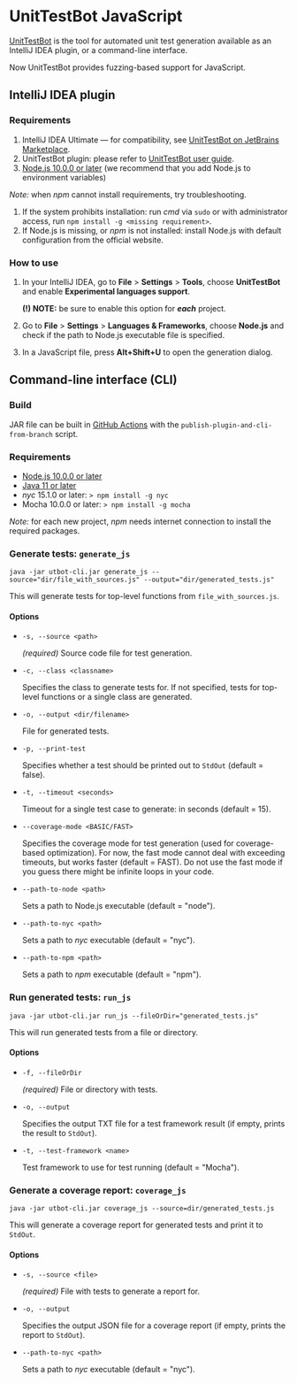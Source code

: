 # UnitTestBot JavaScript

[UnitTestBot](https://www.utbot.org/) is the tool for automated unit test generation available as an IntelliJ IDEA plugin, or a command-line interface.

Now UnitTestBot provides fuzzing-based support for JavaScript.

## IntelliJ IDEA plugin

### Requirements

1. IntelliJ IDEA Ultimate — for compatibility, see [UnitTestBot on JetBrains Marketplace](https://plugins.jetbrains.com/plugin/19445-unittestbot/versions).
2. UnitTestBot plugin: please refer to [UnitTestBot user guide](https://github.com/UnitTestBot/UTBotJava/wiki/Install-or-update-plugin).
3. [Node.js 10.0.0 or later](https://nodejs.org/en/download/) (we recommend that you add Node.js to environment variables)
 
_Note:_ when _npm_ cannot install requirements, try troubleshooting.
1. If the system prohibits installation: run _cmd_ via `sudo` or with administrator access, run `npm install -g <missing requirement>`.
2. If Node.js is missing, or _npm_ is not installed: install Node.js with default configuration from the official website.

### How to use

1. In your IntelliJ IDEA, go to **File** > **Settings** > **Tools**, choose **UnitTestBot** and enable **Experimental languages support**.
   
    **(!) NOTE:** be sure to enable this option for **_each_** project.

2. Go to **File** > **Settings** > **Languages & Frameworks**, choose **Node.js** and check if the path to Node.js executable file is specified.
3. In a JavaScript file, press **Alt+Shift+U** to open the generation dialog.

## Command-line interface (CLI)

### Build

JAR file can be built in [GitHub Actions](https://github.com/UnitTestBot/UTBotJava/actions/workflows/publish-plugin-and-cli-from-branch.yml) with the `publish-plugin-and-cli-from-branch` script.

### Requirements

* [Node.js 10.0.0 or later](https://nodejs.org/en/download/)
* [Java 11 or later](https://www.oracle.com/java/technologies/downloads/)
* _nyc_ 15.1.0 or later: `> npm install -g nyc`
* Mocha 10.0.0 or later: `> npm install -g mocha`

_Note:_ for each new project, _npm_ needs internet connection to install the required packages.

### Generate tests: `generate_js`

    java -jar utbot-cli.jar generate_js --source="dir/file_with_sources.js" --output="dir/generated_tests.js"

  This will generate tests for top-level functions from `file_with_sources.js`.

#### Options

- `-s, --source <path>`

  _(required)_ Source code file for test generation.
- `-c, --class <classname>`

  Specifies the class to generate tests for.
  If not specified, tests for top-level functions or a single class are generated.

- `-o, --output <dir/filename>`

  File for generated tests.
- `-p, --print-test`

  Specifies whether a test should be printed out to `StdOut` (default = false).
- `-t, --timeout <seconds>`

  Timeout for a single test case to generate: in seconds (default = 15).
- `--coverage-mode <BASIC/FAST>`

  Specifies the coverage mode for test generation (used for coverage-based optimization). For now, the fast mode cannot deal with exceeding timeouts, but works faster (default = FAST). Do not use the fast mode if you guess there might be infinite loops in your code.
- `--path-to-node <path>`

  Sets a path to Node.js executable (default = "node").
- `--path-to-nyc <path>`

  Sets a path to _nyc_ executable (default = "nyc").
- `--path-to-npm <path>`

  Sets a path to _npm_ executable (default = "npm").

### Run generated tests: `run_js`

    java -jar utbot-cli.jar run_js --fileOrDir="generated_tests.js"

  This will run generated tests from a file or directory.

#### Options

- `-f, --fileOrDir`

  _(required)_ File or directory with tests.
- `-o, --output`

  Specifies the output TXT file for a test framework result (if empty, prints the result to `StdOut`).

- `-t, --test-framework <name>`

  Test framework to use for test running (default = "Mocha").

### Generate a coverage report: `coverage_js`

    java -jar utbot-cli.jar coverage_js --source=dir/generated_tests.js

  This will generate a coverage report for generated tests and print it to `StdOut`.

#### Options

- `-s, --source <file>`

  _(required)_ File with tests to generate a report for.

- `-o, --output`

  Specifies the output JSON file for a coverage report (if empty, prints the report to `StdOut`).
- `--path-to-nyc <path>`

  Sets a path to _nyc_ executable (default = "nyc").
